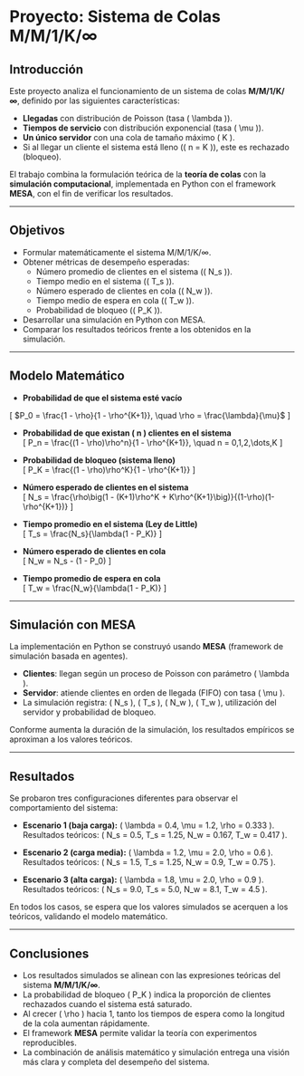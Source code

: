 # Proyecto: Sistema de Colas M/M/1/K/∞

## Introducción
Este proyecto analiza el funcionamiento de un sistema de colas **M/M/1/K/∞**, definido por las siguientes características:  

- **Llegadas** con distribución de Poisson (tasa \( \lambda \)).  
- **Tiempos de servicio** con distribución exponencial (tasa \( \mu \)).  
- **Un único servidor** con una cola de tamaño máximo \( K \).  
- Si al llegar un cliente el sistema está lleno (\( n = K \)), este es rechazado (bloqueo).  

El trabajo combina la formulación teórica de la **teoría de colas** con la **simulación computacional**, implementada en Python con el framework **MESA**, con el fin de verificar los resultados.

---

## Objetivos
- Formular matemáticamente el sistema M/M/1/K/∞.  
- Obtener métricas de desempeño esperadas:  
  - Número promedio de clientes en el sistema (\( N_s \)).  
  - Tiempo medio en el sistema (\( T_s \)).  
  - Número esperado de clientes en cola (\( N_w \)).  
  - Tiempo medio de espera en cola (\( T_w \)).  
  - Probabilidad de bloqueo (\( P_K \)).  
- Desarrollar una simulación en Python con MESA.  
- Comparar los resultados teóricos frente a los obtenidos en la simulación.  

---

## Modelo Matemático

- **Probabilidad de que el sistema esté vacío**
   
\[
$P_0 = \frac{1 - \rho}{1 - \rho^{K+1}}, \quad \rho = \frac{\lambda}{\mu}$
\]

- **Probabilidad de que existan \( n \) clientes en el sistema**  
\[
P_n = \frac{(1 - \rho)\rho^n}{1 - \rho^{K+1}}, \quad n = 0,1,2,\dots,K
\]

- **Probabilidad de bloqueo (sistema lleno)**  
\[
P_K = \frac{(1 - \rho)\rho^K}{1 - \rho^{K+1}}
\]

- **Número esperado de clientes en el sistema**  
\[
N_s = \frac{\rho\big(1 - (K+1)\rho^K + K\rho^{K+1}\big)}{(1-\rho)(1-\rho^{K+1})}
\]

- **Tiempo promedio en el sistema (Ley de Little)**  
\[
T_s = \frac{N_s}{\lambda(1 - P_K)}
\]

- **Número esperado de clientes en cola**  
\[
N_w = N_s - (1 - P_0)
\]

- **Tiempo promedio de espera en cola**  
\[
T_w = \frac{N_w}{\lambda(1 - P_K)}
\]

---

## Simulación con MESA
La implementación en Python se construyó usando **MESA** (framework de simulación basada en agentes).  

- **Clientes**: llegan según un proceso de Poisson con parámetro \( \lambda \).  
- **Servidor**: atiende clientes en orden de llegada (FIFO) con tasa \( \mu \).  
- La simulación registra: \( N_s \), \( T_s \), \( N_w \), \( T_w \), utilización del servidor y probabilidad de bloqueo.  

Conforme aumenta la duración de la simulación, los resultados empíricos se aproximan a los valores teóricos.

---

## Resultados
Se probaron tres configuraciones diferentes para observar el comportamiento del sistema:

- **Escenario 1 (baja carga):** \( \lambda = 0.4, \mu = 1.2, \rho = 0.333 \).  
  Resultados teóricos: \( N_s = 0.5, T_s = 1.25, N_w = 0.167, T_w = 0.417 \).  

- **Escenario 2 (carga media):** \( \lambda = 1.2, \mu = 2.0, \rho = 0.6 \).  
  Resultados teóricos: \( N_s = 1.5, T_s = 1.25, N_w = 0.9, T_w = 0.75 \).  

- **Escenario 3 (alta carga):** \( \lambda = 1.8, \mu = 2.0, \rho = 0.9 \).  
  Resultados teóricos: \( N_s = 9.0, T_s = 5.0, N_w = 8.1, T_w = 4.5 \).  

En todos los casos, se espera que los valores simulados se acerquen a los teóricos, validando el modelo matemático.

---

## Conclusiones
- Los resultados simulados se alinean con las expresiones teóricas del sistema **M/M/1/K/∞**.  
- La probabilidad de bloqueo \( P_K \) indica la proporción de clientes rechazados cuando el sistema está saturado.  
- Al crecer \( \rho \) hacia 1, tanto los tiempos de espera como la longitud de la cola aumentan rápidamente.  
- El framework **MESA** permite validar la teoría con experimentos reproducibles.  
- La combinación de análisis matemático y simulación entrega una visión más clara y completa del desempeño del sistema.  

